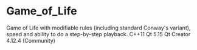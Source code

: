 # Game_of_Life
Game of Life with modifiable rules (including standard Conway's variant), speed and ability to do a step-by-step playback.
C++11
Qt 5.15 Qt Creator 4.12.4 (Community)
